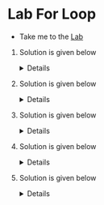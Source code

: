 # Lab For Loop

  - Take me to the [Lab](https://kodekloud.com/courses/1029419/lectures/21506303)


  1. Solution is given below

     <details>

     ```
     for mission in lunar-mission mars-mission jupiter-mission saturn-mission mercury-mission
     do
        bash /home/bob/create-and-launch-rocket $mission
     done
     ```
     </details>

  2. Solution is given below

     <details>

     ```
     for mission_name in $(cat /tmp/assets/mission-names.txt)
     do
         bash /home/bob/create-and-launch-rocket $mission_name
     done
     ```
     </details>

  3. Solution is given below

     <details>

     ```
     for i in {31..40}
     do
             echo $i
     done

     ```
     </details>

  4. Solution is given below

     <details>

     ```
     echo -e " Log name   \t      GET      \t      POST    \t   DELETE "
     echo -e "------------------------------------------------------------"
     
     for app in $(cat /tmp/assets/apps.txt)
     do
       get_requests=$(cat /var/log/apps/${app}_app.log | grep "GET" | wc -l)
       post_requests=$(cat /var/log/apps/${app}_app.log | grep "POST" | wc -l)
       delete_requests=$(cat /var/log/apps/${app}_app.log | grep "DELETE" | wc -l)
       echo -e " ${app}    \t ${get_requests}    \t    ${post_requests}   \t   ${delete_requests}"
     
     done
     ```
     </details>

  5. Solution is given below

     <details>

     ```
     for file in $(ls images)
     do
             if [[ $file = *.jpeg ]]
                     then
                     new_name=$(echo $file| sed 's/jpeg/jpg/g')
                     mv images/$file images/$new_name
             fi
     done
     ```
     </details>
